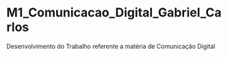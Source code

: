 # M1_Comunicacao_Digital_Gabriel_Carlos
Desenvolvimento do Trabalho referente a matéria de Comunicação Digital
